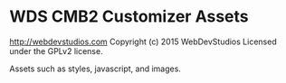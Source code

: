 # WDS CMB2 Customizer Assets #
http://webdevstudios.com
Copyright (c) 2015 WebDevStudios
Licensed under the GPLv2 license.

Assets such as styles, javascript, and images.